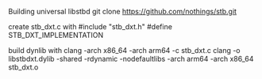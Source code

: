 Building universal libstbd
git clone https://github.com/nothings/stb.git

create stb_dxt.c with
#include "stb_dxt.h"
#define STB_DXT_IMPLEMENTATION

build dynlib with
clang -arch x86_64 -arch arm64 -c stb_dxt.c
clang -o libstbdxt.dylib -shared -rdynamic -nodefaultlibs -arch arm64 -arch x86_64 stb_dxt.o

